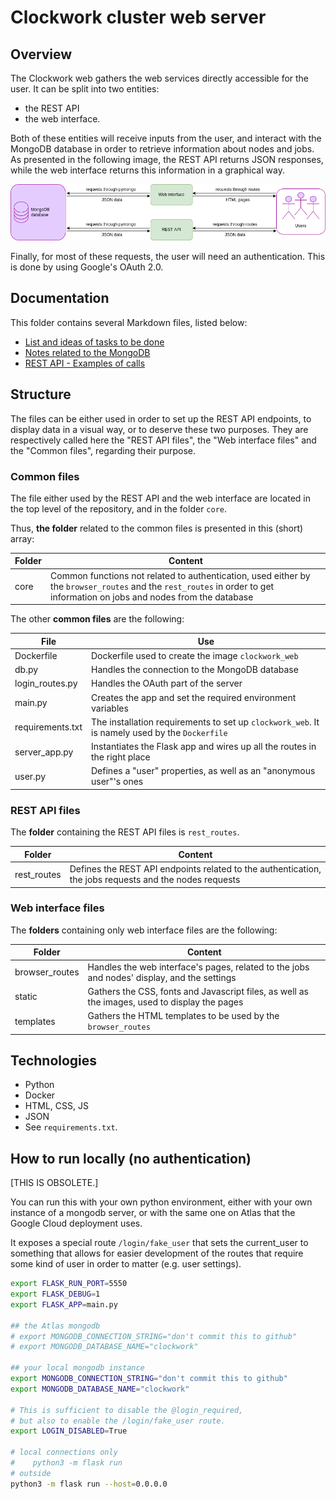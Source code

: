 # Clockwork cluster web server

## Overview

The Clockwork web gathers the web services directly accessible for the user.
It can be split into two entities:
* the REST API
* the web interface.

Both of these entities will receive inputs from the user, and interact with
the MongoDB database in order to retrieve information about nodes and jobs.
As presented in the following image, the REST API returns JSON responses, while the web interface returns this
information in a graphical way.

![Clockwork web components](../docs/images/clockwork_web_io.png)

Finally, for most of these requests, the user will need an authentication. This
is done by using Google's OAuth 2.0.

## Documentation

This folder contains several Markdown files, listed below:
* [List and ideas of tasks to be done](TODO.md)
* [Notes related to the MongoDB](about_queries.md)
* [REST API - Examples of calls](REST_API.md)

## Structure

The files can be either used in order to set up the REST API endpoints, to
display data in a visual way, or to deserve these two purposes. They are
respectively called here the "REST API files", the "Web interface files" and
the "Common files", regarding their purpose.

### Common files

The file either used by the REST API and the web interface are located in the
top level of the repository, and in the folder `core`.

Thus, **the folder** related to the common files is presented in this (short) array:

| Folder | Content |
| -- | -- |
| core | Common functions not related to authentication, used either by the `browser_routes` and the `rest_routes` in order to get information on jobs and nodes from the database |

The other **common files** are the following:

| File | Use |
| -- | -- |
| Dockerfile | Dockerfile used to create the image `clockwork_web` |
| db.py | Handles the connection to the MongoDB database |
| login_routes.py | Handles the OAuth part of the server |
| main.py | Creates the app and set the required environment variables |
| requirements.txt | The installation requirements to set up `clockwork_web`. It is namely used by the `Dockerfile` |
| server_app.py | Instantiates the Flask app and wires up all the routes in the right place |
| user.py | Defines a "user" properties, as well as an "anonymous user"'s ones |


### REST API files

The **folder** containing the REST API files is `rest_routes`.

| Folder | Content |
| -- | -- |
| rest_routes | Defines the REST API endpoints related to the authentication, the jobs requests and the nodes requests |

### Web interface files

The **folders** containing only web interface files are the following:

| Folder | Content |
| -- | -- |
| browser_routes | Handles the web interface's pages, related to the jobs and nodes' display, and the settings |
| static | Gathers the CSS, fonts and Javascript files, as well as the images, used to display the pages |
| templates | Gathers the HTML templates to be used by the `browser_routes` |

## Technologies

* Python
* Docker
* HTML, CSS, JS
* JSON
* See `requirements.txt`.

## How to run locally (no authentication)

[THIS IS OBSOLETE.]

You can run this with your own python environment, either with
your own instance of a mongodb server, or with the same one
on Atlas that the Google Cloud deployment uses.

It exposes a special route `/login/fake_user` that sets the current_user
to something that allows for easier development of the routes
that require some kind of user in order to matter (e.g. user settings).

```bash
export FLASK_RUN_PORT=5550
export FLASK_DEBUG=1
export FLASK_APP=main.py

## the Atlas mongodb
# export MONGODB_CONNECTION_STRING="don't commit this to github"
# export MONGODB_DATABASE_NAME="clockwork"

## your local mongodb instance
export MONGODB_CONNECTION_STRING="don't commit this to github"
export MONGODB_DATABASE_NAME="clockwork"

# This is sufficient to disable the @login_required,
# but also to enable the /login/fake_user route.
export LOGIN_DISABLED=True

# local connections only
#    python3 -m flask run
# outside
python3 -m flask run --host=0.0.0.0
```
